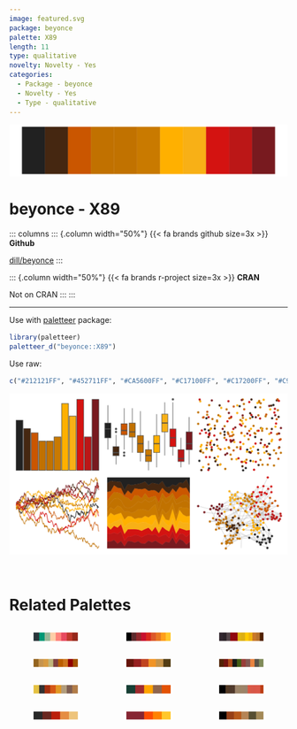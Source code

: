 ```yaml
---
image: featured.svg
package: beyonce
palette: X89
length: 11
type: qualitative
novelty: Novelty - Yes
categories:
  - Package - beyonce
  - Novelty - Yes
  - Type - qualitative
---
```


![](featured.svg)

# beyonce - X89 

::: columns
::: {.column width="50%"}
{{< fa brands github size=3x >}}
**Github**

[dill/beyonce](https://github.com/dill/beyonce)
:::

::: {.column width="50%"}
{{< fa brands r-project size=3x >}}
**CRAN**

Not on CRAN
:::
:::

<hr> 

Use with [paletteer](https://emilhvitfeldt.github.io/paletteer/) package:

```r
library(paletteer)
paletteer_d("beyonce::X89")
```

Use raw:

```r
c("#212121FF", "#452711FF", "#CA5600FF", "#C17100FF", "#C17200FF", "#C97A00FF", "#FFB000FF", "#F8B016FF", "#D41311FF", "#BB1717FF", "#781A1FFF")
``` 

![](examples.png) 

<br>

# Related Palettes

<div class="list" style="display: grid; grid-template-columns: auto auto auto;"> <figure class="figure">
<a href="../../awtools/a_palette/"> <img src="../../awtools/a_palette/featured.svg" style="width: 100%;" class="figure-img"></a>
</figure> <figure class="figure">
<a href="../../nbapalettes/jazz_city/"> <img src="../../nbapalettes/jazz_city/featured.svg" style="width: 100%;" class="figure-img"></a>
</figure> <figure class="figure">
<a href="../../beyonce/X88/"> <img src="../../beyonce/X88/featured.svg" style="width: 100%;" class="figure-img"></a>
</figure> <figure class="figure">
<a href="../../ggprism/beer_and_ales/"> <img src="../../ggprism/beer_and_ales/featured.svg" style="width: 100%;" class="figure-img"></a>
</figure> <figure class="figure">
<a href="../../MetBrewer/Peru2/"> <img src="../../MetBrewer/Peru2/featured.svg" style="width: 100%;" class="figure-img"></a>
</figure> <figure class="figure">
<a href="../../ggprism/greenwash/"> <img src="../../ggprism/greenwash/featured.svg" style="width: 100%;" class="figure-img"></a>
</figure> <figure class="figure">
<a href="../../Redmonder/qMSORd/"> <img src="../../Redmonder/qMSORd/featured.svg" style="width: 100%;" class="figure-img"></a>
</figure> <figure class="figure">
<a href="../../nbapalettes/supersonics_90s/"> <img src="../../nbapalettes/supersonics_90s/featured.svg" style="width: 100%;" class="figure-img"></a>
</figure> <figure class="figure">
<a href="../../beyonce/X113/"> <img src="../../beyonce/X113/featured.svg" style="width: 100%;" class="figure-img"></a>
</figure> <figure class="figure">
<a href="../../soilpalettes/paleustalf/"> <img src="../../soilpalettes/paleustalf/featured.svg" style="width: 100%;" class="figure-img"></a>
</figure> <figure class="figure">
<a href="../../nbapalettes/nuggets_city/"> <img src="../../nbapalettes/nuggets_city/featured.svg" style="width: 100%;" class="figure-img"></a>
</figure> <figure class="figure">
<a href="../../beyonce/X102/"> <img src="../../beyonce/X102/featured.svg" style="width: 100%;" class="figure-img"></a>
</figure> 
</div>
